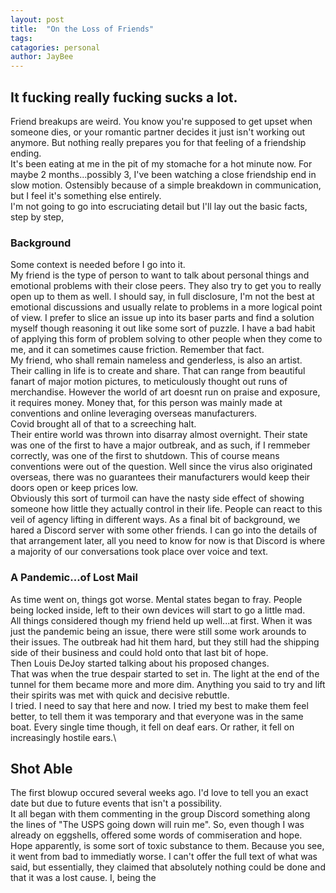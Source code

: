 ```yaml
---
layout: post
title:  "On the Loss of Friends"
tags: 
catagories: personal
author: JayBee
---
```

## It fucking really fucking sucks a lot.
Friend breakups are weird. You know you're supposed to get upset when someone dies, or your romantic partner decides it just isn't working out anymore. But nothing really prepares you for that feeling of a friendship ending.\
It's been eating at me in the pit of my stomache for a hot minute now. For maybe 2 months...possibly 3, I've been watching a close friendship end in slow motion. Ostensibly because of a simple breakdown in communication, but I feel it's something else entirely.\
I'm not going to go into escruciating detail but I'll lay out the basic facts, step by step,

### Background
Some context is needed before I go into it.\
My friend is the type of person to want to talk about personal things and emotional problems with their close peers. They also try to get you to really open up to them as well. I should say, in full disclosure, I'm not the best at emotional discussions and usually relate to problems in a more logical point of view. I prefer to slice an issue up into its baser parts and find a solution myself though reasoning it out like some sort of puzzle. I have a bad habit of applying this form of problem solving to other people when they come to me, and it can sometimes cause friction. Remember that fact.\
My friend, who shall remain nameless and genderless, is also an artist. Their calling in life is to create and share. That can range from beautiful fanart of major motion pictures, to meticulously thought out runs of merchandise. However the world of art doesnt run on praise and exposure, it requires money. Money that, for this person was mainly made at conventions and online leveraging overseas manufacturers.\
Covid brought all of that to a screeching halt.\
Their entire world was thrown into disarray almost overnight. Their state was one of the first to have a major outbreak, and as such, if I remmeber correctly, was one of the first to shutdown. This of course means conventions were out of the question. Well since the virus also originated overseas, there was no guarantees their manufacturers would keep their doors open or keep prices low.\
Obviously this sort of turmoil can have the nasty side effect of showing someone how little they actually control in their life. People can react to this veil of agency lifting in different ways.
As a final bit of background, we hared a Discord server with some other friends. I can go into the details of that arrangement later, all you need to know for now is that Discord is where a majority of our conversations took place over voice and text.

### A Pandemic...of Lost Mail
As time went on, things got worse. Mental states began to fray. People being locked inside, left to their own devices will start to go a little mad.\
All things considered though my friend held up well...at first. When it was just the pandemic being an issue, there were still some work arounds to their issues.
The outbreak had hit them hard, but they still had the shipping side of their business and could hold onto that last bit of hope.\
Then Louis DeJoy started talking about his proposed changes.\
That was when the true despair started to set in. The light at the end of the tunnel for them became more and more dim. Anything you said to try and lift their spirits was met with quick and decisive rebuttle.\
I tried. I need to say that here and now. I tried my best to make them feel better, to tell them it was temporary and that everyone was in the same boat. Every single time though, it fell on deaf ears. Or rather, it fell on increasingly hostile ears.\

## Shot Able
The first blowup occured several weeks ago. I'd love to tell you an exact date but due to future events that isn't a possibility.\
It all began with them commenting in the group Discord something along the lines of "The USPS going down will ruin me". So, even though I was already on eggshells, offered some words of commiseration and hope. Hope apparently, is some sort of toxic substance to them. Because you see, it went from bad to immediatly worse. I can't offer the full text of what was said, but essentially, they claimed that absolutely nothing could be done and that it was a lost cause. I, being the 
